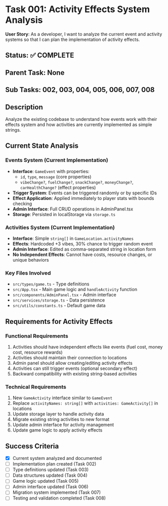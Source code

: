 # Task 001: Activity Effects System Analysis

**User Story**: As a developer, I want to analyze the current event and activity systems so that I can plan the implementation of activity effects.

## Status: ✅ COMPLETE

## Parent Task: None
## Sub Tasks: 002, 003, 004, 005, 006, 007, 008

## Description
Analyze the existing codebase to understand how events work with their effects system and how activities are currently implemented as simple strings.

## Current State Analysis

### Events System (Current Implementation)
- **Interface**: `GameEvent` with properties:
  - `id`, `type`, `message` (core properties)
  - `vibeChange?`, `fuelChange?`, `snackChange?`, `moneyChange?`, `carHealthChange?` (effect properties)
- **Trigger System**: Events can be triggered randomly or by specific IDs
- **Effect Application**: Applied immediately to player stats with bounds checking
- **Admin Interface**: Full CRUD operations in AdminPanel.tsx
- **Storage**: Persisted in localStorage via `storage.ts`

### Activities System (Current Implementation)
- **Interface**: Simple `string[]` in `GameLocation.activityNames`
- **Effects**: Hardcoded +3 vibes, 30% chance to trigger random event
- **Admin Interface**: Edited as comma-separated string in location form
- **No Independent Effects**: Cannot have costs, resource changes, or unique behaviors

### Key Files Involved
- `src/types/game.ts` - Type definitions
- `src/App.tsx` - Main game logic and `handleActivity` function
- `src/components/AdminPanel.tsx` - Admin interface
- `src/services/storage.ts` - Data persistence
- `src/utils/constants.ts` - Default game data

## Requirements for Activity Effects

### Functional Requirements
1. Activities should have independent effects like events (fuel cost, money cost, resource rewards)
2. Activities should maintain their connection to locations
3. Admin panel should allow creating/editing activity effects
4. Activities can still trigger events (optional secondary effect)
5. Backward compatibility with existing string-based activities

### Technical Requirements
1. New `GameActivity` interface similar to `GameEvent`
2. Replace `activityNames: string[]` with `activities: GameActivity[]` in locations
3. Update storage layer to handle activity data
4. Migrate existing string activities to new format
5. Update admin interface for activity management
6. Update game logic to apply activity effects

## Success Criteria
- [x] Current system analyzed and documented
- [ ] Implementation plan created (Task 002)
- [ ] Type definitions updated (Task 003)
- [ ] Data structures updated (Task 004)
- [ ] Game logic updated (Task 005)
- [ ] Admin interface updated (Task 006)
- [ ] Migration system implemented (Task 007)
- [ ] Testing and validation completed (Task 008)
